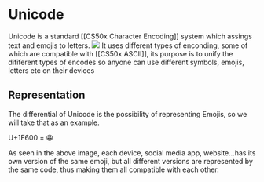 # Unicode
Unicode is a standard  [[CS50x Character Encoding]] system which assings text and emojis to letters. 
![](https://i.insider.com/567ea53ce6183e1d008b4f04?width=1190)
It uses different types of enconding, some of which are compatible with [[CS50x ASCII]], its purpose is to unify the dififerent types of encodes so anyone can use different symbols, emojis, letters etc on their devices

## Representation
The differential of Unicode is the possibility of representing Emojis, so we will take that as an example.

U+1F600 = 😀

As seen in the above image, each device, social media app, website...has its own version of the same emoji, but all different versions are represented by the same code, thus making them all compatible with each other. 

